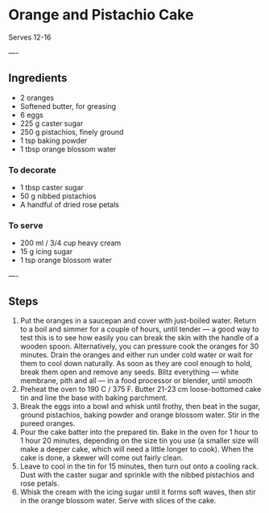 # Orange and Pistachio Cake

Serves 12-16

—-

## Ingredients

* 2 oranges
* Softened butter, for greasing
* 6 eggs
* 225 g caster sugar
* 250 g pistachios, finely ground
* 1 tsp baking powder
* 1 tbsp orange blossom water

### To decorate
* 1 tbsp caster sugar
* 50 g nibbed pistachios
* A handful of dried rose petals

### To serve
* 200 ml / 3/4 cup heavy cream
* 15 g icing sugar
* 1 tsp orange blossom water

—-

## Steps

1.  Put the oranges in a saucepan and cover with just-boiled water. Return to a boil and simmer for a couple of hours, until tender — a good way to test this is to see how easily you can break the skin with the handle of a wooden spoon. Alternatively, you can pressure cook the oranges for 30 minutes. Drain the oranges and either run under cold water or wait for them to cool down naturally. As soon as they are cool enough to hold, break them open and remove any seeds. Blitz everything — white membrane, pith and all — in a food processor or blender, until smooth
2.  Preheat the oven to 190 C / 375 F. Butter 21-23 cm loose-bottomed cake tin and line the base with baking parchment.
3.  Break the eggs into a bowl and whisk until frothy, then beat in the sugar, ground pistachios, baking powder and orange blossom water. Stir in the pureed oranges.
4.  Pour the cake batter into the prepared tin. Bake in the oven for 1 hour to 1 hour 20 minutes, depending on the size tin you use (a smaller size will make a deeper cake, which will need a little longer to cook). When the cake is done, a skewer will come out fairly clean.
5.  Leave to cool in the tin for 15 minutes, then turn out onto a cooling rack. Dust with the caster sugar and sprinkle with the nibbed pistachios and rose petals.
6.  Whisk the cream with the icing sugar until it forms soft waves, then stir in the orange blossom water. Serve with slices of the cake.